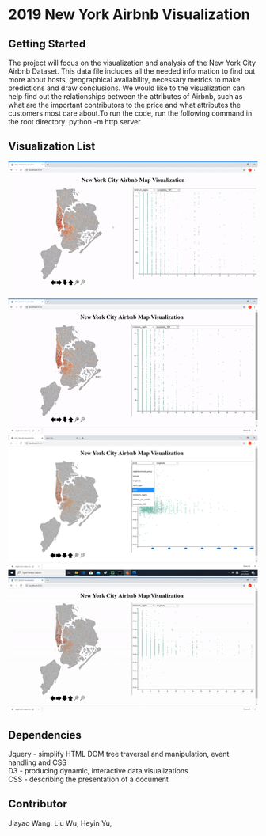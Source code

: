 # 2019 New York Airbnb Visualization </h>

## Getting Started
The project will focus on the visualization and analysis of the New York City Airbnb Dataset. 
This data file includes all the needed information to find out more about hosts, geographical 
availability, necessary metrics to make predictions and draw conclusions. We would like to the 
visualization can help find out the relationships between the attributes of Airbnb, such as what 
are the important contributors to the price and what attributes the customers most care about.To
run the code, run the following command in the root directory: python -m http.server

## Visualization List
![](img/Highlight.gif)
![](img/MapInteraction.gif)
![](img/selection.png)
![](img/selectionGIF.gif)

## Dependencies
Jquery - simplify HTML DOM tree traversal and manipulation, event handling and CSS <br/>
D3 - producing dynamic, interactive data visualizations <br/> 
CSS - describing the presentation of a document <br/>

## Contributor
Jiayao Wang,
Liu Wu,
Heyin Yu,
